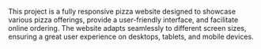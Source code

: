  This project is a fully responsive pizza website designed to showcase various pizza offerings, provide a user-friendly interface, and facilitate online ordering. The website adapts seamlessly to different screen sizes, ensuring a great user experience on desktops, tablets, and mobile devices.
